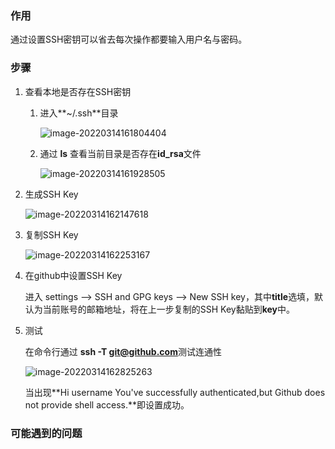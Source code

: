 ### 作用

通过设置SSH密钥可以省去每次操作都要输入用户名与密码。

### 步骤

1. 查看本地是否存在SSH密钥

   1. 进入**~/.ssh**目录

      ![image-20220314161804404](../docs/assets/img/SetSSHKey/01.png)

   2. 通过 **ls** 查看当前目录是否存在**id_rsa**文件

      ![image-20220314161928505](F:/linjiabin/work-files/vLinv.GitHub.io/docs/assets/img/SetSSHKey/02.png)

2. 生成SSH Key

   ![image-20220314162147618](F:/linjiabin/work-files/vLinv.GitHub.io/docs/assets/img/SetSSHKey/03.png)

   <!--email为github绑定的邮箱-->

3. 复制SSH Key

   ![image-20220314162253167](F:/linjiabin/work-files/vLinv.GitHub.io/docs/assets/img/SetSSHKey/04.png)

4. 在github中设置SSH Key

   进入 settings --> SSH and GPG keys --> New SSH key，其中**title**选填，默认为当前账号的邮箱地址，将在上一步复制的SSH Key黏贴到**key**中。

5. 测试

   在命令行通过 **ssh -T git@github.com**测试连通性

   ![image-20220314162825263](F:/linjiabin/work-files/vLinv.GitHub.io/docs/assets/img/SetSSHKey/05.png)

   当出现**Hi username You've successfully authenticated,but Github does not provide shell access.**即设置成功。

   <!--username为github用户名-->

### 可能遇到的问题